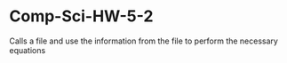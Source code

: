 # Comp-Sci-HW-5-2
Calls a file and use the information from the file to perform the necessary equations
